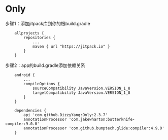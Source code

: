 ﻿# Only


  步骤1：添加jitpack库到你的根build.gradle

        allprojects {
            repositories {
                ...
                maven { url "https://jitpack.io" }
            }
        }

  步骤2：app的build.gradle添加依赖关系

        android {
            ...
            compileOptions {
                sourceCompatibility JavaVersion.VERSION_1_8
                targetCompatibility JavaVersion.VERSION_1_8
            }
        }

        dependencies {
            api 'com.github.DizzyYang:Only:2.3.7'
            annotationProcessor 'com.jakewharton:butterknife-compiler:9.0.0'
            annotationProcessor 'com.github.bumptech.glide:compiler:4.9.0'
        }
